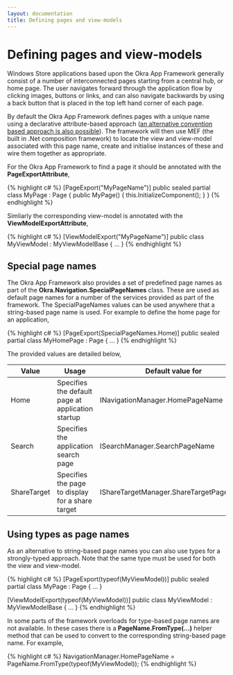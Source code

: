 ```yaml
---
layout: documentation
title: Defining pages and view-models
---
```


Defining pages and view-models
==============================

Windows Store applications based upon the Okra App Framework generally consist of a number of interconnected pages starting from a central hub,
or home page. The user navigates forward through the application flow by clicking images, buttons or links, and can also navigate backwards by
using a back button that is placed in the top left hand corner of each page.

By default the Okra App Framework defines pages with a unique name using a declarative attribute-based approach ([an alternative convention based
approach is also possible](navigation_convention_based_discovery.html)). The framework will then use MEF (the built in .Net composition framework) to locate the view and
view-model associated with this page name, create and initialise instances of these and wire them together as appropriate.

For the Okra App Framework to find a page it should be annotated with the **PageExportAttribute**,

{% highlight c# %}
[PageExport("MyPageName")]
public sealed partial class MyPage : Page
{
    public MyPage()
    {
        this.InitializeComponent();
    }
}
{% endhighlight %}

Simliarly the corresponding view-model is annotated with the **ViewModelExportAttribute**,

{% highlight c# %}
[ViewModelExport("MyPageName")]
public class MyViewModel : MyViewModelBase
{
    ...
}
{% endhighlight %}

Special page names
------------------

The Okra App Framework also provides a set of predefined page names as part of the **Okra.Navigation.SpecialPageNames** class. These are used as
default page names for a number of the services provided as part of the framework. The SpecialPageNames values can be used anywhere that a string-based page name
is used. For example to define the home page for an application,

{% highlight c# %}
[PageExport(SpecialPageNames.Home)]
public sealed partial class MyHomePage : Page
{
    ...
}
{% endhighlight %}

The provided values are detailed below,

<table class="table ">
	<thead>
		<tr><th>Value</th><th>Usage</th><th>Default value for</th></tr>
	</thead>
	<tbody>
		<tr><td>Home</td><td>Specifies the default page at application startup</td><td>INavigationManager.HomePageName</td></tr>
		<tr><td>Search</td><td>Specifies the application search page</td><td>ISearchManager.SearchPageName</td></tr>
		<tr><td>ShareTarget</td><td>Specifies the page to display for a share target</td><td>IShareTargetManager.ShareTargetPageName</td></tr>
	</tbody>
</table>

Using types as page names
-------------------------

As an alternative to string-based page names you can also use types for a strongly-typed approach. Note that the same type must be used for
both the view and view-model.

{% highlight c# %}
[PageExport(typeof(MyViewModel))]
public sealed partial class MyPage : Page
{
    ...
}

[ViewModelExport(typeof(MyViewModel))]
public class MyViewModel : MyViewModelBase
{
    ...
}
{% endhighlight %}

In some parts of the framework overloads for type-based page names are not available. In these cases there is a **PageName.FromType(...)** helper method that can be
used to convert to the corresponding string-based page name. For example,

{% highlight c# %}
NavigationManager.HomePageName = PageName.FromType(typeof(MyViewModel));
{% endhighlight %}